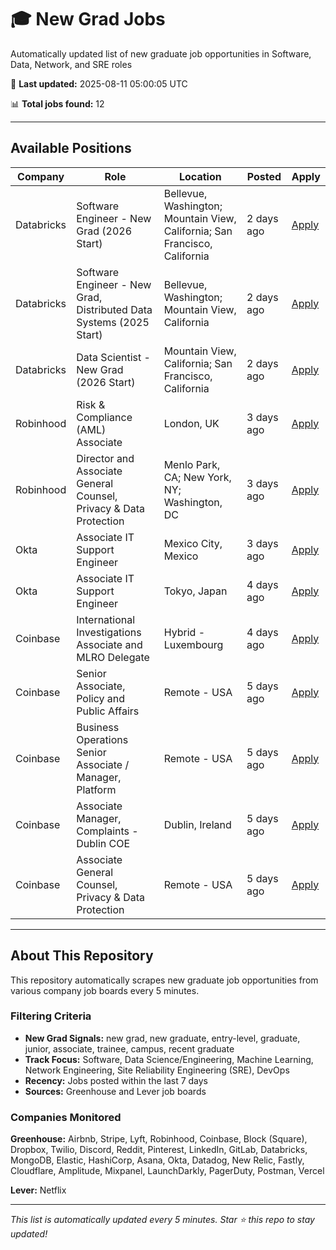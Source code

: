 # 🎓 New Grad Jobs

Automatically updated list of new graduate job opportunities in Software, Data, Network, and SRE roles

🔄 **Last updated:** 2025-08-11 05:00:05 UTC

📊 **Total jobs found:** 12

---

## Available Positions

| Company | Role | Location | Posted | Apply |
| --- | --- | --- | --- | --- |
| Databricks | Software Engineer - New Grad (2026 Start) | Bellevue, Washington; Mountain View, California; San Francisco, California | 2 days ago | [Apply](https://databricks.com/company/careers/open-positions/job?gh_jid=6865698002) |
| Databricks | Software Engineer - New Grad, Distributed Data Systems (2025 Start) | Bellevue, Washington; Mountain View, California | 2 days ago | [Apply](https://databricks.com/company/careers/open-positions/job?gh_jid=6865704002) |
| Databricks | Data Scientist - New Grad (2026 Start) | Mountain View, California; San Francisco, California | 2 days ago | [Apply](https://databricks.com/company/careers/open-positions/job?gh_jid=6866554002) |
| Robinhood | Risk & Compliance (AML) Associate | London, UK | 3 days ago | [Apply](https://boards.greenhouse.io/robinhood/jobs/7069621?t=gh_src=&gh_jid=7069621) |
| Robinhood | Director and Associate General Counsel, Privacy & Data Protection | Menlo Park, CA; New York, NY; Washington, DC | 3 days ago | [Apply](https://boards.greenhouse.io/robinhood/jobs/6874545?t=gh_src=&gh_jid=6874545) |
| Okta | Associate IT Support Engineer | Mexico City, Mexico | 3 days ago | [Apply](https://www.okta.com/company/careers/opportunity/7120414?gh_jid=7120414) |
| Okta | Associate IT Support Engineer | Tokyo, Japan | 4 days ago | [Apply](https://www.okta.com/company/careers/opportunity/6979234?gh_jid=6979234) |
| Coinbase | International Investigations Associate and MLRO Delegate | Hybrid - Luxembourg | 4 days ago | [Apply](https://www.coinbase.com/careers/positions/7141779?gh_jid=7141779) |
| Coinbase | Senior Associate, Policy and Public Affairs | Remote - USA | 5 days ago | [Apply](https://www.coinbase.com/careers/positions/6545769?gh_jid=6545769) |
| Coinbase | Business Operations Senior Associate / Manager, Platform | Remote - USA | 5 days ago | [Apply](https://www.coinbase.com/careers/positions/7087061?gh_jid=7087061) |
| Coinbase | Associate Manager, Complaints - Dublin COE | Dublin, Ireland | 5 days ago | [Apply](https://www.coinbase.com/careers/positions/7044457?gh_jid=7044457) |
| Coinbase | Associate General Counsel, Privacy & Data Protection | Remote - USA | 5 days ago | [Apply](https://www.coinbase.com/careers/positions/7028673?gh_jid=7028673) |

---

## About This Repository

This repository automatically scrapes new graduate job opportunities from various company job boards every 5 minutes. 

### Filtering Criteria
- **New Grad Signals:** new grad, new graduate, entry-level, graduate, junior, associate, trainee, campus, recent graduate
- **Track Focus:** Software, Data Science/Engineering, Machine Learning, Network Engineering, Site Reliability Engineering (SRE), DevOps
- **Recency:** Jobs posted within the last 7 days
- **Sources:** Greenhouse and Lever job boards

### Companies Monitored
**Greenhouse:** Airbnb, Stripe, Lyft, Robinhood, Coinbase, Block (Square), Dropbox, Twilio, Discord, Reddit, Pinterest, LinkedIn, GitLab, Databricks, MongoDB, Elastic, HashiCorp, Asana, Okta, Datadog, New Relic, Fastly, Cloudflare, Amplitude, Mixpanel, LaunchDarkly, PagerDuty, Postman, Vercel

**Lever:** Netflix

---

*This list is automatically updated every 5 minutes. Star ⭐ this repo to stay updated!*

